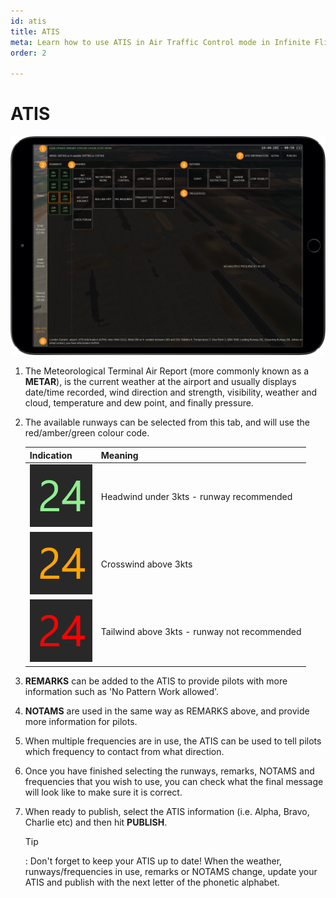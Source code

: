 ```yaml
---
id: atis
title: ATIS
meta: Learn how to use ATIS in Air Traffic Control mode in Infinite Flight
order: 2

---
```


# ATIS

![ATIS Page](_images/manual/frames/atc-atis.png)



1. The Meteorological Terminal Air Report (more commonly known as a **METAR**), is the current weather at the airport and usually displays date/time recorded, wind direction and strength, visibility, weather and cloud, temperature and dew point, and finally pressure.

   

2. The available runways can be selected from this tab, and will use the red/amber/green colour code.

   | Indication                                                 | Meaning                                      |
   | ---------------------------------------------------------- | -------------------------------------------- |
   | ![Green Runway](_images/manual/tables/weather-green.png)   | Headwind under 3kts - runway recommended     |
   | ![Orange Runway](_images/manual/tables/weather-orange.png) | Crosswind above 3kts                         |
   | ![Red Runway](_images/manual/tables/weather-red.png)       | Tailwind above 3kts - runway not recommended |

3. **REMARKS** can be added to the ATIS to provide pilots with more information such as &#39;No Pattern Work allowed&#39;.

   

4. **NOTAMS** are used in the same way as REMARKS above, and provide more information for pilots.

   

5. When multiple frequencies are in use, the ATIS can be used to tell pilots which frequency to contact from what direction.

   

6. Once you have finished selecting the runways, remarks, NOTAMS and frequencies that you wish to use, you can check what the final message will look like to make sure it is correct.

   

7. When ready to publish, select the ATIS information (i.e. Alpha, Bravo, Charlie etc) and then hit **PUBLISH**. 

   

   Tip

   : Don&#39;t forget to keep your ATIS up to date! When the weather, runways/frequencies in use, remarks or NOTAMS change, update your ATIS and publish with the next letter of the phonetic alphabet.